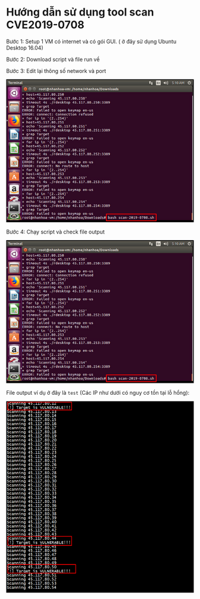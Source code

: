 # Hướng dẫn sử dụng tool scan CVE2019-0708

Bước 1: Setup 1 VM có internet và có gói GUI. ( ở đây sử dụng Ubuntu Desktop 16.04)

Bước 2: Download script và file run về

Bước 3: Edit lại thông số network và port

![](img_2.png)

Bước 4: Chạy script và check file output 

![](img_2.png)

File output ví dụ ở đây là `test`
(Các IP như dưới có nguy cơ tồn tại lỗ hổng):

![](img_1.png)